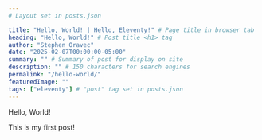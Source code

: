 ```yaml
---
# Layout set in posts.json

title: "Hello, World! | Hello, Eleventy!" # Page title in browser tab
heading: "Hello, World!" # Post title <h1> tag
author: "Stephen Oravec"
date: "2025-02-07T00:00:00-05:00"
summary: "" # Summary of post for display on site
description: "" # 150 characters for search engines
permalink: "/hello-world/"
featuredImage: ""
tags: ["eleventy"] # "post" tag set in posts.json
---
```

Hello, World!

This is my first post!